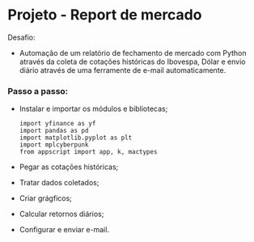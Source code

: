 # Projeto - Report de mercado

Desafio:

- Automação de um relatório de fechamento de mercado com Python através da coleta de cotações históricas do Ibovespa, Dólar e envio diário através de uma ferramente de e-mail automaticamente.

### Passo a passo:

- Instalar e importar os módulos e bibliotecas; <p/>

  `import yfinance as yf ` <br/>
  `import pandas as pd ` <br/>
  `import matplotlib.pyplot as plt `<br/>
  `import mplcyberpunk `<br/>
  `from appscript import app, k, mactypes  `<br/>

- Pegar as cotações históricas;
- Tratar dados coletados;
- Criar grágficos;
- Calcular retornos diários;
- Configurar e enviar e-mail.
